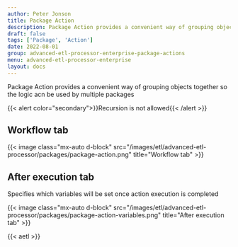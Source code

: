 ```yaml
---
author: Peter Jonson
title: Package Action
description: Package Action provides a convenient way of grouping objects together so the logic acn be used by multiple packages
draft: false
tags: ['Package', 'Action']
date: 2022-08-01
group: advanced-etl-processor-enterprise-package-actions
menu: advanced-etl-processor-enterprise
layout: docs
---
```


Package Action provides a convenient way of grouping objects together so the logic acn be used by multiple packages

{{< alert color="secondary">}}Recursion is not allowed{{< /alert >}}

## Workflow tab

{{< image class="mx-auto d-block"  src="/images/etl/advanced-etl-processor/packages/package-action.png" title="Workflow tab" >}}

## After execution tab

Specifies which variables will be set once action execution is completed

{{< image class="mx-auto d-block"  src="/images/etl/advanced-etl-processor/packages/package-action-variables.png" title="After execution tab" >}}

{{< aetl >}}
